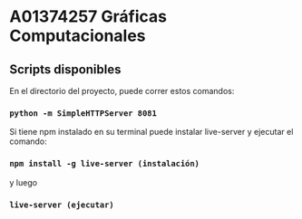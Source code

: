 # A01374257 Gráficas Computacionales

## Scripts disponibles

En el directorio del proyecto, puede correr estos comandos:

### `python -m SimpleHTTPServer 8081`

Si tiene npm instalado en su terminal puede instalar live-server y ejecutar el comando:
 
### `npm install -g live-server (instalación)`

y luego

### `live-server (ejecutar)`



